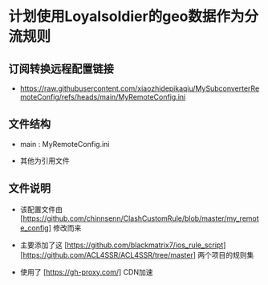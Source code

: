 # 计划使用Loyalsoldier的geo数据作为分流规则

## 订阅转换远程配置链接
- https://raw.githubusercontent.com/xiaozhidepikaqiu/MySubconverterRemoteConfig/refs/heads/main/MyRemoteConfig.ini
  
## 文件结构
- main : MyRemoteConfig.ini

- 其他为引用文件

## 文件说明
- 该配置文件由 [https://github.com/chinnsenn/ClashCustomRule/blob/master/my_remote_config] 修改而来

- 主要添加了这 [https://github.com/blackmatrix7/ios_rule_script] [https://github.com/ACL4SSR/ACL4SSR/tree/master] 两个项目的规则集

- 使用了 [https://gh-proxy.com/] CDN加速
